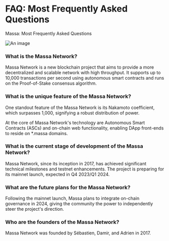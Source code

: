 # FAQ: Most Frequently Asked Questions

Massa: Most Frequently Asked Questions

![An image](/massa-faq.svg)

### What is the Massa Network?
Massa Network is a new blockchain project that aims to provide a more decentralized and scalable network with high throughput. It supports up to 10,000 transactions per second using autonomous smart contracts and runs on the Proof-of-Stake consensus algorithm.

### What is the unique feature of the Massa Network?
One standout feature of the Massa Network is its Nakamoto coefficient, which surpasses 1,000, signifying a robust distribution of power.

At the core of Massa Network's technology are Autonomous Smart Contracts (ASCs) and on-chain web functionality, enabling DApp front-ends to reside on *.massa domains.

### What is the current stage of development of the Massa Network?
Massa Network, since its inception in 2017, has achieved significant technical milestones and testnet enhancements. The project is preparing for its mainnet launch, expected in Q4 2023/Q1 2024.

### What are the future plans for the Massa Network?
Following the mainnet launch, Massa plans to integrate on-chain governance in 2024, giving the community the power to independently steer the project's direction.

### Who are the founders of the Massa Network?
Massa Network was founded by Sébastien, Damir, and Adrien in 2017.